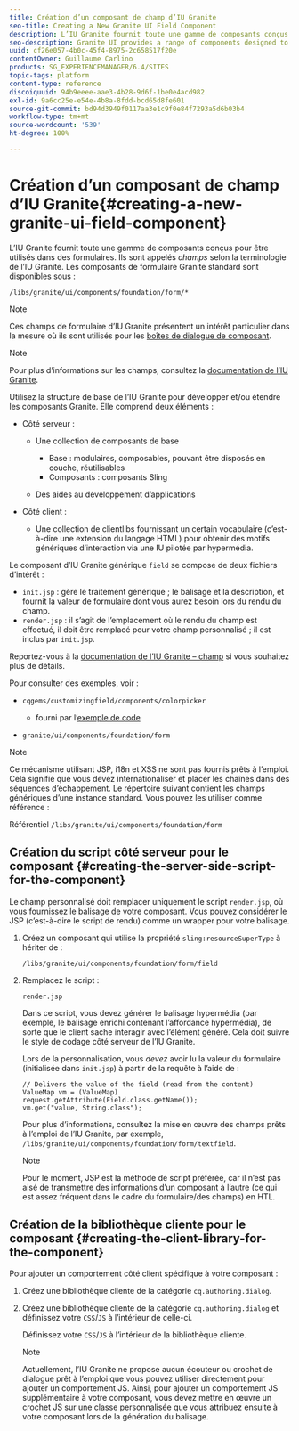 ```yaml
---
title: Création d’un composant de champ d’IU Granite
seo-title: Creating a New Granite UI Field Component
description: L’IU Granite fournit toute une gamme de composants conçus pour être utilisés dans des formulaires, appelés champs.
seo-description: Granite UI provides a range of components designed to be used in forms, called fields
uuid: cf26e057-4b0c-45f4-8975-2c658517f20e
contentOwner: Guillaume Carlino
products: SG_EXPERIENCEMANAGER/6.4/SITES
topic-tags: platform
content-type: reference
discoiquuid: 94b9eeee-aae3-4b28-9d6f-1be0e4acd982
exl-id: 9a6cc25e-e54e-4b8a-8fdd-bcd65d8fe601
source-git-commit: bd94d3949f0117aa3e1c9f0e84f7293a5d6b03b4
workflow-type: tm+mt
source-wordcount: '539'
ht-degree: 100%

---
```


# Création d’un composant de champ d’IU Granite{#creating-a-new-granite-ui-field-component}

L’IU Granite fournit toute une gamme de composants conçus pour être utilisés dans des formulaires. Ils sont appelés *champs* selon la terminologie de l’IU Granite. Les composants de formulaire Granite standard sont disponibles sous :

`/libs/granite/ui/components/foundation/form/*`

>[!NOTE]
>
>Ces champs de formulaire d’IU Granite présentent un intérêt particulier dans la mesure où ils sont utilisés pour les [boîtes de dialogue de composant](/help/sites-developing/developing-components.md).

>[!NOTE]
>
>Pour plus d’informations sur les champs, consultez la [documentation de l’IU Granite](https://helpx.adobe.com/experience-manager/6-4/sites/developing/using/reference-materials/granite-ui/api/index.html).

Utilisez la structure de base de l’IU Granite pour développer et/ou étendre les composants Granite. Elle comprend deux éléments :

* Côté serveur :

   * Une collection de composants de base

      * Base : modulaires, composables, pouvant être disposés en couche, réutilisables
      * Composants : composants Sling
   * Des aides au développement d’applications


* Côté client :

   * Une collection de clientlibs fournissant un certain vocabulaire (c’est-à-dire une extension du langage HTML) pour obtenir des motifs génériques d’interaction via une IU pilotée par hypermédia.

Le composant d’IU Granite générique `field` se compose de deux fichiers d’intérêt :

* `init.jsp` : gère le traitement générique ; le balisage et la description, et fournit la valeur de formulaire dont vous aurez besoin lors du rendu du champ.
* `render.jsp` : il s’agit de l’emplacement où le rendu du champ est effectué, il doit être remplacé pour votre champ personnalisé ; il est inclus par `init.jsp`.

Reportez-vous à la [documentation de l’IU Granite – champ](https://helpx.adobe.com/fr/experience-manager/6-4/sites/developing/using/reference-materials/granite-ui/api/jcr_root/libs/granite/ui/components/foundation/form/field/index.html) si vous souhaitez plus de détails.

Pour consulter des exemples, voir :

* `cqgems/customizingfield/components/colorpicker`

   * fourni par l’[exemple de code](/help/sites-developing/developing-components-samples.md#code-sample-how-to-customize-dialog-fields)

* `granite/ui/components/foundation/form`

>[!NOTE]
>
>Ce mécanisme utilisant JSP, i18n et XSS ne sont pas fournis prêts à l’emploi. Cela signifie que vous devez internationaliser et placer les chaînes dans des séquences d’échappement. Le répertoire suivant contient les champs génériques d’une instance standard. Vous pouvez les utiliser comme référence :
>
>Référentiel `/libs/granite/ui/components/foundation/form`

## Création du script côté serveur pour le composant {#creating-the-server-side-script-for-the-component}

Le champ personnalisé doit remplacer uniquement le script `render.jsp`, où vous fournissez le balisage de votre composant. Vous pouvez considérer le JSP (c’est-à-dire le script de rendu) comme un wrapper pour votre balisage.

1. Créez un composant qui utilise la propriété `sling:resourceSuperType` à hériter de :

   `/libs/granite/ui/components/foundation/form/field`

1. Remplacez le script :

   `render.jsp`

   Dans ce script, vous devez générer le balisage hypermédia (par exemple, le balisage enrichi contenant l’affordance hypermédia), de sorte que le client sache interagir avec l’élément généré. Cela doit suivre le style de codage côté serveur de l’IU Granite.

   Lors de la personnalisation, vous *devez* avoir lu la valeur du formulaire (initialisée dans `init.jsp`) à partir de la requête à l’aide de :

   ```
   // Delivers the value of the field (read from the content)
   ValueMap vm = (ValueMap) request.getAttribute(Field.class.getName());
   vm.get("value, String.class"); 
   ```

   Pour plus d’informations, consultez la mise en œuvre des champs prêts à l’emploi de l’IU Granite, par exemple, `/libs/granite/ui/components/foundation/form/textfield`.

   >[!NOTE]
   >
   >Pour le moment, JSP est la méthode de script préférée, car il n’est pas aisé de transmettre des informations d’un composant à l’autre (ce qui est assez fréquent dans le cadre du formulaire/des champs) en HTL.

## Création de la bibliothèque cliente pour le composant {#creating-the-client-library-for-the-component}

Pour ajouter un comportement côté client spécifique à votre composant :

1. Créez une bibliothèque cliente de la catégorie `cq.authoring.dialog`.
1. Créez une bibliothèque cliente de la catégorie `cq.authoring.dialog` et définissez votre `CSS`/`JS` à l’intérieur de celle-ci.

   Définissez votre `CSS`/`JS` à l’intérieur de la bibliothèque cliente.

   >[!NOTE]
   >
   >Actuellement, l’IU Granite ne propose aucun écouteur ou crochet de dialogue prêt à l’emploi que vous pouvez utiliser directement pour ajouter un comportement JS. Ainsi, pour ajouter un comportement JS supplémentaire à votre composant, vous devez mettre en œuvre un crochet JS sur une classe personnalisée que vous attribuez ensuite à votre composant lors de la génération du balisage.
